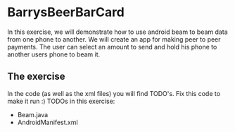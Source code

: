 BarrysBeerBarCard
==============================

In this exercise, we will demonstrate how to use android beam to beam data from one phone to another.
We will create an app for making peer to peer payments.
The user can select an amount to send and hold his phone to another users phone to beam it.



The exercise
--------------

In the code (as well as the xml files) you will find TODO's. Fix this code to make it run :)
TODOs in this exercise:
- Beam.java
- AndroidManifest.xml
